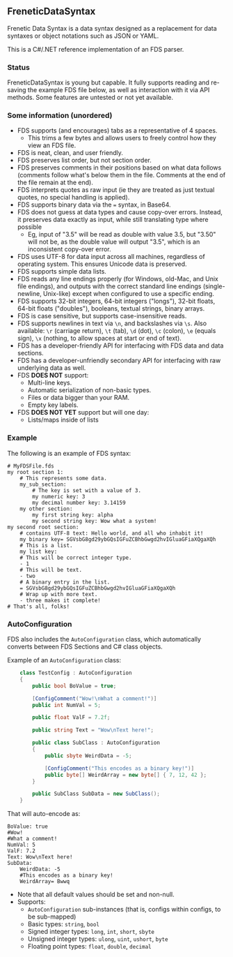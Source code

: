 FreneticDataSyntax
------------------

Frenetic Data Syntax is a data syntax designed as a replacement for data syntaxes or object notations such as JSON or YAML.

This is a C#/.NET reference implementation of an FDS parser.

### Status

FreneticDataSyntax is young but capable. It fully supports reading and re-saving the example FDS file below, as well as interaction with it via API methods. Some features are untested or not yet available.

### Some information (unordered)

- FDS supports (and encourages) tabs as a representative of 4 spaces.
    - This trims a few bytes and allows users to freely control how they view an FDS file.
- FDS is neat, clean, and user friendly.
- FDS preserves list order, but not section order.
- FDS preserves comments in their positions based on what data follows (comments follow what's below them in the file. Comments at the end of the file remain at the end).
- FDS interprets quotes as raw input (ie they are treated as just textual quotes, no special handling is applied).
- FDS supports binary data via the `=` syntax, in Base64.
- FDS does not guess at data types and cause copy-over errors. Instead, it preserves data exactly as input, while still translating type where possible
    - Eg, input of "3.5" will be read as double with value 3.5, but "3.50" will not be, as the double value will output "3.5", which is an inconsistent copy-over error.
- FDS uses UTF-8 for data input across all machines, regardless of operating system. This ensures Unicode data is preserved.
- FDS supports simple data lists.
- FDS reads any line endings properly (for Windows, old-Mac, and Unix file endings), and outputs with the correct standard line endings (single-newline, Unix-like) except when configured to use a specific ending.
- FDS supports 32-bit integers, 64-bit integers ("longs"), 32-bit floats, 64-bit floats ("doubles"), booleans, textual strings, binary arrays.
- FDS is case sensitive, but supports case-insensitive reads.
- FDS supports newlines in text via `\n`, and backslashes via `\s`. Also available: `\r` (carriage return), `\t` (tab), `\d` (dot), `\c` (colon), `\e` (equals sign), `\x` (nothing, to allow spaces at start or end of text).
- FDS has a developer-friendly API for interfacing with FDS data and data sections.
- FDS has a developer-unfriendly secondary API for interfacing with raw underlying data as well.
- FDS **DOES NOT** support:
    - Multi-line keys.
    - Automatic serialization of non-basic types.
    - Files or data bigger than your RAM.
    - Empty key labels.
- FDS **DOES NOT YET** support but will one day:
    - Lists/maps inside of lists

### Example

The following is an example of FDS syntax:

```fds
# MyFDSFile.fds
my root section 1:
    # This represents some data.
    my_sub_section:
        # The key is set with a value of 3.
        my numeric key: 3
        my decimal number key: 3.14159
    my other section:
        my first string key: alpha
        my second string key: Wow what a system!
my second root section:
    # contains UTF-8 text: Hello world, and all who inhabit it!
    my binary key= SGVsbG8gd29ybGQsIGFuZCBhbGwgd2hvIGluaGFiaXQgaXQh
    # This is a list.
    my list key:
    # This will be correct integer type.
    - 1
    # This will be text.
    - two
    # A binary entry in the list.
    = SGVsbG8gd29ybGQsIGFuZCBhbGwgd2hvIGluaGFiaXQgaXQh
    # Wrap up with more text.
    - three makes it complete!
# That's all, folks!
```

### AutoConfiguration

FDS also includes the `AutoConfiguration` class, which automatically converts between FDS Sections and C# class objects.

Example of an `AutoConfiguration` class:
```cs
    class TestConfig : AutoConfiguration
    {
        public bool BoValue = true;

        [ConfigComment("Wow!\nWhat a comment!")]
        public int NumVal = 5;

        public float ValF = 7.2f;

        public string Text = "Wow\nText here!";

        public class SubClass : AutoConfiguration
        {
            public sbyte WeirdData = -5;

            [ConfigComment("This encodes as a binary key!")]
            public byte[] WeirdArray = new byte[] { 7, 12, 42 };
        }

        public SubClass SubData = new SubClass();
    }
```

That will auto-encode as:

```fds
BoValue: true
#Wow!
#What a comment!
NumVal: 5
ValF: 7.2
Text: Wow\nText here!
SubData:
    WeirdData: -5
    #This encodes as a binary key!
    WeirdArray= Bwwq
```

- Note that all default values should be set and non-null.
- Supports:
    - `AutoConfiguration` sub-instances (that is, configs within configs, to be sub-mapped)
    - Basic types: `string`, `bool`
    - Signed integer types: `long`, `int`, `short`, `sbyte`
    - Unsigned integer types: `ulong`, `uint`, `ushort`, `byte`
    - Floating point types: `float`, `double`, `decimal`
